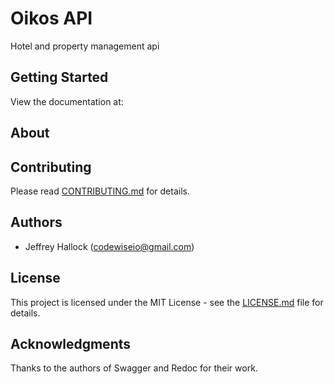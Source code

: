 # Oikos API

Hotel and property management api

## Getting Started

View the documentation at: 


## About


## Contributing

Please read [CONTRIBUTING.md](contributing.md) for details.


## Authors

* Jeffrey Hallock (codewiseio@gmail.com)

## License

This project is licensed under the MIT License - see the [LICENSE.md](LICENSE.md) file for details.


## Acknowledgments

Thanks to the authors of Swagger and Redoc for their work.
